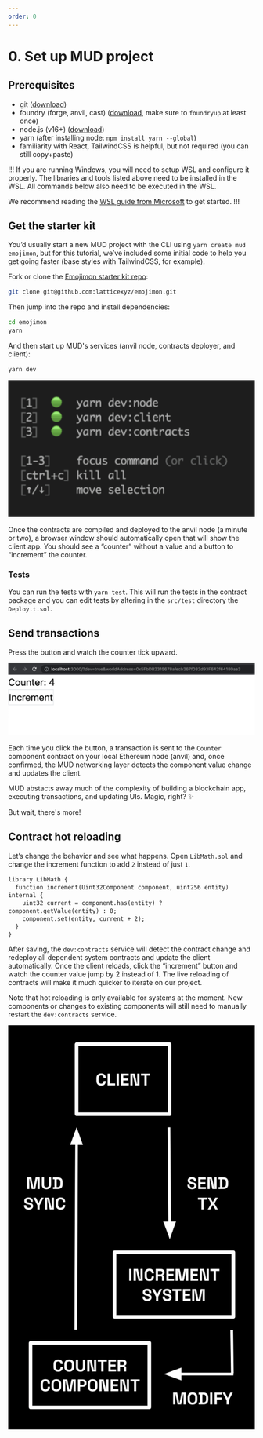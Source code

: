 ```yaml
---
order: 0
---
```


# 0. Set up MUD project

## Prerequisites

- git ([download](https://git-scm.com/downloads))
- foundry (forge, anvil, cast) ([download](https://book.getfoundry.sh/getting-started/installation), make sure to `foundryup` at least once)
- node.js (v16+) ([download](https://nodejs.org/en/download/))
- yarn (after installing node: `npm install yarn --global`)
- familiarity with React, TailwindCSS is helpful, but not required (you can still copy+paste)

!!!
If you are running Windows, you will need to setup WSL and configure it properly. The libraries and tools listed above need to be installed in the WSL. All commands below also need to be executed in the WSL.

We recommend reading the [WSL guide from Microsoft](https://learn.microsoft.com/en-us/training/modules/wsl/wsl-introduction/introduction) to get started.
!!!

## Get the starter kit

You’d usually start a new MUD project with the CLI using `yarn create mud emojimon`, but for this tutorial, we’ve included some initial code to help you get going faster (base styles with TailwindCSS, for example).

Fork or clone the [Emojimon starter kit repo](https://github.com/latticexyz/emojimon):

```sh
git clone git@github.com:latticexyz/emojimon.git
```

Then jump into the repo and install dependencies:

```sh
cd emojimon
yarn
```

And then start up MUD's services (anvil node, contracts deployer, and client):

```sh
yarn dev
```

![`yarn dev` running MUD services](./images/yarn-dev.png)

Once the contracts are compiled and deployed to the anvil node (a minute or two), a browser window should automatically open that will show the client app. You should see a “counter” without a value and a button to “increment” the counter.

### Tests

You can run the tests with `yarn test`. This will run the tests in the contract package and you can edit tests by altering in the `src/test` directory the `Deploy.t.sol`. 

## Send transactions

Press the button and watch the counter tick upward.

![a counter and a button to increment it](./images/counter-screenshot.png)

Each time you click the button, a transaction is sent to the `Counter` component contract on your local Ethereum node (anvil) and, once confirmed, the MUD networking layer detects the component value change and updates the client.

MUD abstacts away much of the complexity of building a blockchain app, executing transactions, and updating UIs. Magic, right? ✨

But wait, there's more!

## Contract hot reloading

Let’s change the behavior and see what happens. Open `LibMath.sol` and change the increment function to add `2` instead of just `1`.

```sol !#4 packages/contracts/src/libraries/LibMath.sol
library LibMath {
  function increment(Uint32Component component, uint256 entity) internal {
    uint32 current = component.has(entity) ? component.getValue(entity) : 0;
    component.set(entity, current + 2);
  }
}

```

After saving, the `dev:contracts` service will detect the contract change and redeploy all dependent system contracts and update the client automatically. Once the client reloads, click the “increment” button and watch the counter value jump by 2 instead of 1. The live reloading of contracts will make it much quicker to iterate on our project.

Note that hot reloading is only available for systems at the moment. New components or changes to existing components will still need to manually restart the `dev:contracts` service.

<!-- TODO: figure out how to shrink this image and maybe float:right --->

![MUD development cycle](./images/mud-dev-cycle.png)

